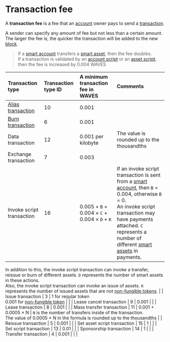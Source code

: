# Transaction fee

A **transaction fee** is a fee that an [account](/blockchain/account.md) owner pays to send a [transaction](/blockchain/transaction.md).

A sender can specify any amount of fee but not less than a certain amount. The larger the fee is, the quicker the transaction will be added to the new [block](/blockchain/block.md).

> If a [smart account](/blockchain/account/smart-account.md) transfers a [smart asset](/blockchain/token/smart-asset.md), then the fee doubles. <br>If a transaction is validated by an [account script](/ride/script/script-types/account-script.md) or an [asset script](/ride/script/script-types/asset-script.md), then the fee is increased by 0.004 WAVES

| Transaction type | Transaction type ID | A minimum transaction fee in WAVES | Comments |
| :--- | :--- | :--- | :--- |
| [Alias transaction](/blockchain/transaction-type/alias-transaction.md) | 10 | 0.001 | |
| [Burn transaction](/blockchain/transaction-type/burn-transaction.md) | 6 | 0.001 | |
| Data transaction | 12 | 0.001 per kilobyte | The value is rounded up to the thousandths |
| Exchange transaction | 7 | 0.003 | |
| Invoke script transaction | 16 | 0.005 + `B` + 0.004 × `C` + 0.004 × `D` + `K` | If an invoke script transaction is sent from a [smart account](/blockchain/account/smart-account.md), then `B` = 0.004, otherwise `B` = 0.<br>An invoke script transaction may have payments attached. `C` represents a number of different [smart assets](/blockchain/token/smart-asset.md) in payments.<br>
In addition to this, the invoke script transaction can invoke a transfer, reissue or burn of different assets. `D` represents the number of smart assets in these actions.<br>
Also, the invoke script transaction can invoke an issue of assets. `K` represents the number of issued assets that are not [non-fungible tokens](/blockchain/token/non-fungible-token.md). |
| Issue transaction | 3 | 1 for reqular token <br>0.001 for [non-fungible token](/blockchain/token/non-fungible-token.md) | |
| Lease cancel transaction | 9 | 0.001 | |
| Lease transaction | 8 | 0.001 | |
| Mass transfer transaction | 11 | 0.001 + 0.0005 × N | `N` is the number of transfers inside of the transaction. <br>The value of 0.0005 × N in the formula is rounded up to the thousandths |
| Reissue transaction | 5 | 0.001 | |
| Set asset script transaction | 15 | 1 | |
| Set script transaction | 13 | 0.01 | |
| Sponsorship transaction | 14 | 1 | |
| Transfer transaction | 4 | 0.001 | | |
